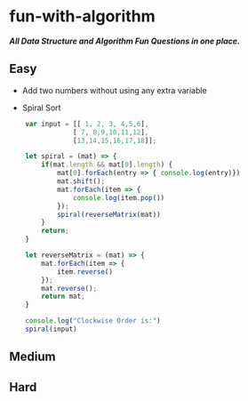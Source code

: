 # fun-with-algorithm
***All Data Structure and Algorithm Fun Questions in one place.***

## Easy

- Add two numbers without using any extra variable
 
- Spiral Sort
```javascript
    var input = [[ 1, 2, 3, 4,5,6], 
                [ 7, 8,9,10,11,12],  
                [13,14,15,16,17,18]];

    let spiral = (mat) => {
        if(mat.length && mat[0].length) {
            mat[0].forEach(entry => { console.log(entry)})
            mat.shift();
            mat.forEach(item => {
                console.log(item.pop())
            });
            spiral(reverseMatrix(mat))
        }
        return;
    }

    let reverseMatrix = (mat) => { 
        mat.forEach(item => { 
            item.reverse() 
        }); 
        mat.reverse(); 
        return mat; 
    }

    console.log("Clockwise Order is:")
    spiral(input)
  ```

## Medium

## Hard

